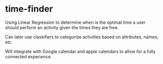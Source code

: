 # time-finder

Using Linear Regression to determine when is the optimal time a user should perform an activity given the times they are free.

Can later use classifiers to categorize activities based on attributes, names, etc.

Will integrate with Google calendar and apple calendars to allow for a fully connected experience. 
